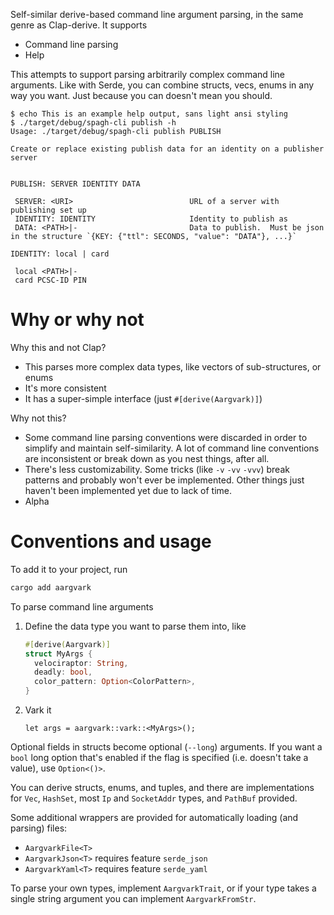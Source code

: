 Self-similar derive-based command line argument parsing, in the same genre as Clap-derive. It supports

- Command line parsing
- Help

This attempts to support parsing arbitrarily complex command line arguments. Like with Serde, you can combine structs, vecs, enums in any way you want. Just because you can doesn't mean you should.

```
$ echo This is an example help output, sans light ansi styling
$ ./target/debug/spagh-cli publish -h
Usage: ./target/debug/spagh-cli publish PUBLISH

Create or replace existing publish data for an identity on a publisher server


PUBLISH: SERVER IDENTITY DATA

 SERVER: <URI>                          URL of a server with publishing set up
 IDENTITY: IDENTITY                     Identity to publish as
 DATA: <PATH>|-                         Data to publish.  Must be json in the structure `{KEY: {"ttl": SECONDS, "value": "DATA"}, ...}`

IDENTITY: local | card

 local <PATH>|-
 card PCSC-ID PIN
```

# Why or why not

Why this and not Clap?

- This parses more complex data types, like vectors of sub-structures, or enums
- It's more consistent
- It has a super-simple interface (just `#[derive(Aargvark)]`)

Why not this?

- Some command line parsing conventions were discarded in order to simplify and maintain self-similarity. A lot of command line conventions are inconsistent or break down as you nest things, after all.
- There's less customizability. Some tricks (like `-v` `-vv` `-vvv`) break patterns and probably won't ever be implemented. Other things just haven't been implemented yet due to lack of time.
- Alpha

# Conventions and usage

To add it to your project, run

```sh
cargo add aargvark
```

To parse command line arguments

1. Define the data type you want to parse them into, like

   ```rust
   #[derive(Aargvark)]
   struct MyArgs {
     velociraptor: String,
     deadly: bool,
     color_pattern: Option<ColorPattern>,
   }
   ```

2. Vark it
   ```
   let args = aargvark::vark::<MyArgs>();
   ```

Optional fields in structs become optional (`--long`) arguments. If you want a `bool` long option that's enabled if the flag is specified (i.e. doesn't take a value), use `Option<()>`.

You can derive structs, enums, and tuples, and there are implementations for `Vec`, `HashSet`, most `Ip` and `SocketAddr` types, and `PathBuf` provided.

Some additional wrappers are provided for automatically loading (and parsing) files:

- `AargvarkFile<T>`
- `AargvarkJson<T>` requires feature `serde_json`
- `AargvarkYaml<T>` requires feature `serde_yaml`

To parse your own types, implement `AargvarkTrait`, or if your type takes a single string argument you can implement `AargvarkFromStr`.
